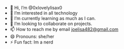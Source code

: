 - 👋 Hi, I’m @0xlovelylisax0
- 👀 I’m interested in all technology
- 🌱 I’m currently learning as much as I can.
- 💞️ I’m looking to collaborate on projects.
- 📫 How to reach me by email joelisa482@gmail.com
- 😄 Pronouns: she/her
- ⚡ Fun fact: Im a nerd

<!---
0xlovelylisax0/0xlovelylisax0 is a ✨ special ✨ repository because its `README.md` (this file) appears on your GitHub profile.
You can click the Preview link to take a look at your changes.
--->
